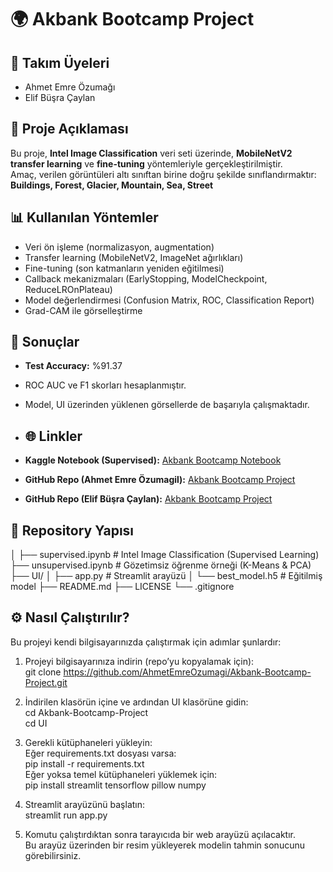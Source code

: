 # 🌍 Akbank Bootcamp Project

## 👥 Takım Üyeleri
- Ahmet Emre Özumağı 
- Elif Büşra Çaylan  

## 📂 Proje Açıklaması
Bu proje, **Intel Image Classification** veri seti üzerinde, **MobileNetV2 transfer learning** ve **fine-tuning** yöntemleriyle gerçekleştirilmiştir.  
Amaç, verilen görüntüleri altı sınıftan birine doğru şekilde sınıflandırmaktır:  
**Buildings, Forest, Glacier, Mountain, Sea, Street**

## 📊 Kullanılan Yöntemler
- Veri ön işleme (normalizasyon, augmentation)  
- Transfer learning (MobileNetV2, ImageNet ağırlıkları)  
- Fine-tuning (son katmanların yeniden eğitilmesi)  
- Callback mekanizmaları (EarlyStopping, ModelCheckpoint, ReduceLROnPlateau)  
- Model değerlendirmesi (Confusion Matrix, ROC, Classification Report)  
- Grad-CAM ile görselleştirme  

## 🧪 Sonuçlar
- **Test Accuracy:** %91.37  
- ROC AUC ve F1 skorları hesaplanmıştır.  
- Model, UI üzerinden yüklenen görsellerde de başarıyla çalışmaktadır.

- ## 🌐 Linkler
- **Kaggle Notebook (Supervised):** [Akbank Bootcamp Notebook](https://www.kaggle.com/code/ahmetemreozumagi/akbank-bootcamp)  
- **GitHub Repo (Ahmet Emre Özumagil):** [Akbank Bootcamp Project](https://github.com/AhmetEmreOzumagi/Akbank-Bootcamp-Project)  
- **GitHub Repo (Elif Büşra Çaylan):** [Akbank Bootcamp Project](https://github.com/ebus99/Akbank-Bootcamp_Project)


## 📂 Repository Yapısı
│
├── supervised.ipynb # Intel Image Classification (Supervised Learning)
├── unsupervised.ipynb # Gözetimsiz öğrenme örneği (K-Means & PCA)
├── UI/
│ ├── app.py # Streamlit arayüzü
│ └── best_model.h5 # Eğitilmiş model
├── README.md
├── LICENSE
└── .gitignore

## ⚙️ Nasıl Çalıştırılır?

Bu projeyi kendi bilgisayarınızda çalıştırmak için adımlar şunlardır:

1. Projeyi bilgisayarınıza indirin (repo’yu kopyalamak için):  
   git clone https://github.com/AhmetEmreOzumagi/Akbank-Bootcamp-Project.git

2. İndirilen klasörün içine ve ardından UI klasörüne gidin:  
   cd Akbank-Bootcamp-Project  
   cd UI

3. Gerekli kütüphaneleri yükleyin:  
   Eğer requirements.txt dosyası varsa:  
   pip install -r requirements.txt  
   Eğer yoksa temel kütüphaneleri yüklemek için:  
   pip install streamlit tensorflow pillow numpy

4. Streamlit arayüzünü başlatın:  
   streamlit run app.py

5. Komutu çalıştırdıktan sonra tarayıcıda bir web arayüzü açılacaktır.  
   Bu arayüz üzerinden bir resim yükleyerek modelin tahmin sonucunu görebilirsiniz.

